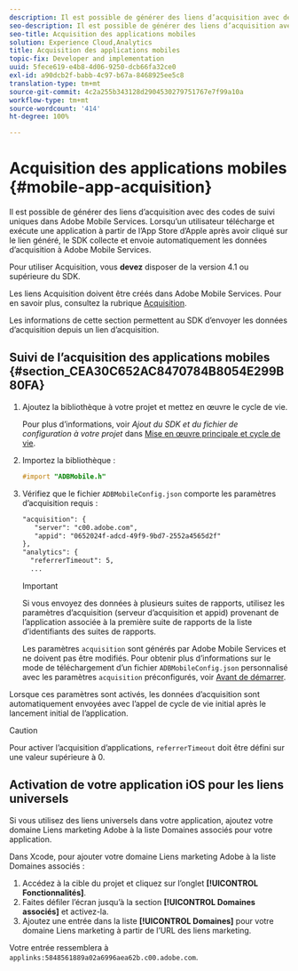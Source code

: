 ```yaml
---
description: Il est possible de générer des liens d’acquisition avec des codes de suivi uniques dans Adobe Mobile Services. Lorsqu’un utilisateur télécharge et exécute une application à partir de l’App Store d’Apple après avoir cliqué sur le lien généré, le SDK collecte et envoie automatiquement les données d’acquisition à Adobe Mobile Services.
seo-description: Il est possible de générer des liens d’acquisition avec des codes de suivi uniques dans Adobe Mobile Services. Lorsqu’un utilisateur télécharge et exécute une application à partir de l’App Store d’Apple après avoir cliqué sur le lien généré, le SDK collecte et envoie automatiquement les données d’acquisition à Adobe Mobile Services.
seo-title: Acquisition des applications mobiles
solution: Experience Cloud,Analytics
title: Acquisition des applications mobiles
topic-fix: Developer and implementation
uuid: 5fece619-e4b8-4d06-9250-dcb66fa32ce0
exl-id: a90dcb2f-babb-4c97-b67a-8468925ee5c8
translation-type: tm+mt
source-git-commit: 4c2a255b343128d2904530279751767e7f99a10a
workflow-type: tm+mt
source-wordcount: '414'
ht-degree: 100%

---
```


# Acquisition des applications mobiles {#mobile-app-acquisition}

Il est possible de générer des liens d’acquisition avec des codes de suivi uniques dans Adobe Mobile Services. Lorsqu’un utilisateur télécharge et exécute une application à partir de l’App Store d’Apple après avoir cliqué sur le lien généré, le SDK collecte et envoie automatiquement les données d’acquisition à Adobe Mobile Services.

Pour utiliser Acquisition, vous **devez** disposer de la version 4.1 ou supérieure du SDK.

Les liens Acquisition doivent être créés dans Adobe Mobile Services. Pour en savoir plus, consultez la rubrique [Acquisition](/help/using/acquisition-main/acquisition-main.md).

Les informations de cette section permettent au SDK d’envoyer les données d’acquisition depuis un lien d’acquisition.

## Suivi de l’acquisition des applications mobiles {#section_CEA30C652AC8470784B8054E299B80FA}

1. Ajoutez la bibliothèque à votre projet et mettez en œuvre le cycle de vie.

   Pour plus d’informations, voir *Ajout du SDK et du fichier de configuration à votre projet* dans [Mise en œuvre principale et cycle de vie](/help/ios/getting-started/dev-qs.md).
1. Importez la bibliothèque :

   ```objective-c
   #import "ADBMobile.h"
   ```

1. Vérifiez que le fichier `ADBMobileConfig.json` comporte les paramètres d’acquisition requis :

   ```xml
   "acquisition": { 
      "server": "c00.adobe.com", 
      "appid": "0652024f-adcd-49f9-9bd7-2552a4565d2f" 
   }, 
   "analytics": { 
     "referrerTimeout": 5, 
     ...
   ```

   >[!IMPORTANT]
   >
   >Si vous envoyez des données à plusieurs suites de rapports, utilisez les paramètres d’acquisition (serveur d’acquisition et appid) provenant de l’application associée à la première suite de rapports de la liste d’identifiants des suites de rapports.

   Les paramètres `acquisition` sont générés par Adobe Mobile Services et ne doivent pas être modifiés. Pour obtenir plus d’informations sur le mode de téléchargement d’un fichier `ADBMobileConfig.json` personnalisé avec les paramètres `acquisition` préconfigurés, voir [Avant de démarrer](/help/ios/getting-started/requirements.md).

Lorsque ces paramètres sont activés, les données d’acquisition sont automatiquement envoyées avec l’appel de cycle de vie initial après le lancement initial de l’application.

>[!CAUTION]
>
>Pour activer l’acquisition d’applications, `referrerTimeout` doit être défini sur une valeur supérieure à 0.

## Activation de votre application iOS pour les liens universels

Si vous utilisez des liens universels dans votre application, ajoutez votre domaine Liens marketing Adobe à la liste Domaines associés pour votre application.

Dans Xcode, pour ajouter votre domaine Liens marketing Adobe à la liste Domaines associés :

1. Accédez à la cible du projet et cliquez sur l’onglet **[!UICONTROL Fonctionnalités]**.
2. Faites défiler l’écran jusqu’à la section **[!UICONTROL Domaines associés]** et activez-la.
3. Ajoutez une entrée dans la liste **[!UICONTROL Domaines]** pour votre domaine Liens marketing à partir de l’URL des liens marketing.

Votre entrée ressemblera à `applinks:5848561889a02a6996aea62b.c00.adobe.com`.
